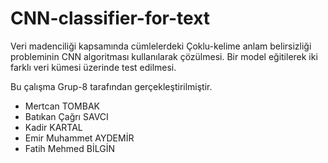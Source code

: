 # CNN-classifier-for-text
Veri madenciliği kapsamında cümlelerdeki Çoklu-kelime anlam belirsizliği probleminin CNN algoritması kullanılarak çözülmesi. 
Bir model eğitilerek iki farklı veri kümesi üzerinde test edilmesi.

Bu çalışma Grup-8 tarafından gerçekleştirilmiştir.
- Mertcan TOMBAK
- Batıkan Çağrı SAVCI
- Kadir KARTAL
- Emir Muhammet AYDEMİR
- Fatih Mehmed BİLGİN
